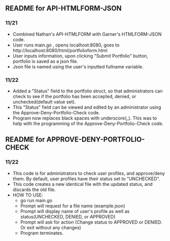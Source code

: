 ## README for API-HTMLFORM-JSON
### 11/21
- Combined Nathan's API-HTMLFORM with Garner's HTMLFORM-JSON code. 
- User runs main.go , opens localhost:8080, goes to http://localhost:8080/html/portfolioform.html
- User inputs information, upon clicking "Submit Portfolio" button, portfolio is saved as a json file.
- Json file is named using the user's inputted fullname variable.

### 11/22
- Added a "Status" field to the portfolio struct, so that administrators can check to see if the portfolio
    has been accepted, denied, or unchecked(default value set).
- This "Status" field can be viewed and edited by an administrator using the Approve-Deny-Portfolio-Check code. 
- Program now replaces black spaces with underscore(_). This was to help with the programming of the Approve-Deny-Portfolio-Check code. 

## README for APPROVE-DENY-PORTFOLIO-CHECK

### 11/22
- This code is for administrators to check user profiles, and approve/deny them. By default, user
    profiles have their status set to "UNCHECKED". 
- This code creates a new identical file with the updated status, and discards the old file. 
- HOW TO USE:
    - go run main.go
    - Prompt will request for a file name (example.json)
    - Prompt will display name of user's profile as well as status(UNCHECKED, DENIED, or APPROVED)
    - Prompt will ask for action (Change status to APPROVED or DENIED. Or exit without any changes)
    - Program terminates. 